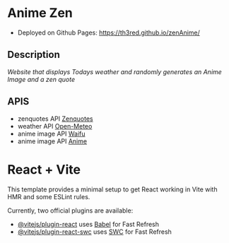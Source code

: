 # Anime Zen
- Deployed on Github Pages: https://th3red.github.io/zenAnime/
## Description
*Website that displays Todays weather and randomly generates an Anime Image and a zen quote*
## APIS
- zenquotes API [Zenquotes](https://zenquotes.io/)
- weather API [Open-Meteo](https://open-meteo.com/en/docs)
- anime image API [Waifu](https://waifu.pics/docs?ref=public_apis)
- anime image API [Anime](https://doc.pic.re/)
# React + Vite

This template provides a minimal setup to get React working in Vite with HMR and some ESLint rules.

Currently, two official plugins are available:

- [@vitejs/plugin-react](https://github.com/vitejs/vite-plugin-react/blob/main/packages/plugin-react/README.md) uses [Babel](https://babeljs.io/) for Fast Refresh
- [@vitejs/plugin-react-swc](https://github.com/vitejs/vite-plugin-react-swc) uses [SWC](https://swc.rs/) for Fast Refresh
